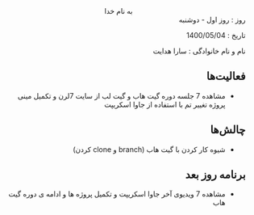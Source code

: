 <div dir="rtl" align="center">
به نام خدا
</div>
<div dir="rtl" align="right">
روز : روز اول - دوشنبه

تاریخ : 1400/05/04

نام و نام خانوادگی : سارا هدایت

## فعالیت‌ها
* مشاهده 7 جلسه دوره گیت هاب و گیت لب از سایت 7لرن
و تکمیل مینی پروژه تغییر تم با استفاده از جاوا اسکریپت
## چالش‌ها
* شیوه کار کردن با گیت هاب (branch  و clone کردن)
## برنامه روز بعد
* مشاهده 7 ویدیوی آخر جاوا اسکریپت و تکمیل پروژه ها
و ادامه ی دوره گیت هاب
</div>

